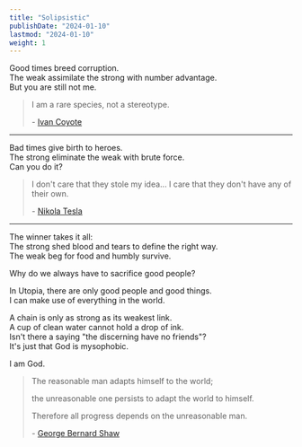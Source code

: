 ```yaml
---
title: "Solipsistic"
publishDate: "2024-01-10"
lastmod: "2024-01-10"
weight: 1
---
```


Good times breed corruption.<br/>
The weak assimilate the strong with number advantage.<br/>
But you are still not me.<br/>

> I am a rare species, not a stereotype.
>
> \- [Ivan Coyote](https://www.goodreads.com/quotes/248993-i-am-a-rare-species-not-a-stereotype)

---

Bad times give birth to heroes.<br/>
The strong eliminate the weak with brute force.<br/>
Can you do it?<br/>

> I don't care that they stole my idea... I care that they don't have any of their own.
>
> \- [Nikola Tesla](https://quotefancy.com/quote/9874/Nikola-Tesla-I-don-t-care-that-they-stole-my-idea-I-care-that-they-don-t-have-any-of)

---

The winner takes it all:<br/>
The strong shed blood and tears to define the right way.<br/>
The weak beg for food and humbly survive.<br/>

Why do we always have to sacrifice good people?<br/>

In Utopia, there are only good people and good things.<br/>
I can make use of everything in the world.<br/>

A chain is only as strong as its weakest link.<br/>
A cup of clean water cannot hold a drop of ink.<br/>
Isn't there a saying "the discerning have no friends"?<br/>
It's just that God is mysophobic.<br/>

I am God.<br/>

> The reasonable man adapts himself to the world;
>
> the unreasonable one persists to adapt the world to himself.
>
> Therefore all progress depends on the unreasonable man.
>
> \- [George Bernard Shaw](https://quotefancy.com/quote/811991/George-Bernard-Shaw-The-reasonable-man-adapts-himself-to-the-world-the-unreasonable-one)

